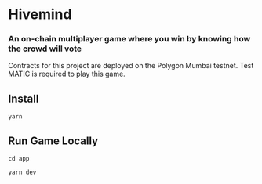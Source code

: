 # Hivemind

### An on-chain multiplayer game where you win by knowing how the crowd will vote

Contracts for this project are deployed on the Polygon Mumbai testnet. Test MATIC is required to play this game.

## Install

`yarn`

## Run Game Locally

`cd app`

`yarn dev`
